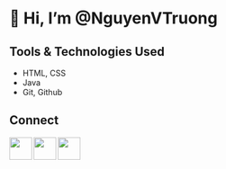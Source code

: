 # 👋 Hi, I’m @NguyenVTruong
## Tools & Technologies Used
- HTML, CSS
- Java
- Git, Github
## Connect


<a href= "https://github.com/NguyenVTruong"><img align="left" style="float: left" src="https://www.pngfind.com/pngs/m/19-198873_github-icon-black-background-hd-png-download.png" width= "40;"></img></a>

<a href= "https://www.linkedin.com/in/truong-nguyen-609831163/"><img align="left" style="float: left" src="https://www.flaticon.com/svg/vstatic/svg/174/174857.svg?token=exp=1616487920~hmac=7eeb9073a011e0d583f7dbae9a00e057" width= "40;"></img></a>

<a href= "https://twitter.com/_Truong_Nguyen_"><img align="left" style="float: left" src="https://www.flaticon.com/svg/vstatic/svg/124/124021.svg?token=exp=1616488182~hmac=52b8074e353cb8727bf858b8de1a6637" width= "40;"></img></a>

